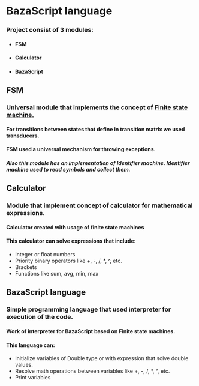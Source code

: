 <h1>BazaScript language</h1>

<h3> Project consist of 3 modules: </h3>

<ul>
<li><h4>FSM</h4></li>
<li><h4>Calculator</h4></li>
<li><h4>BazaScript</h4></li>
</ul>

<h2>FSM</h2>

<h3> Universal module that implements the concept of
<a href = "https://en.wikipedia.org/wiki/Finite-state_machine">Finite state machine.</a></h3>
<h4> For transitions between states that define in transition matrix we used transducers.</h4>
<h4> FSM used a universal mechanism for throwing exceptions.</h4>
<h5> Also this module has an implementation of Identifier machine. 
Identifier machine used to read symbols and collect them.
</h5>

<h2>Calculator</h2>

<h3> Module that implement concept of calculator for mathematical expressions.</h3>

<h4> Calculator created with usage of finite state machines</h4>
<h4> This calculator can solve expressions that include:</h4>

<ul>
<li>Integer or float numbers</li>
<li>Priority binary operators like +, -, /, *, ^, etc.</li>
<li>Brackets</li>
<li>Functions like sum, avg, min, max</li>
</ul>

<h2>BazaScript language</h2>

<h3>Simple programming language that used interpreter for execution of the code.</h3>
<h4>Work of interpreter for BazaScript based on Finite state machines.</h4>
<h4> This language can:</h4>
<ul>
<li>Initialize variables of Double type or with expression that solve double values.</li>
<li>Resolve math operations between variables like +, -, /, *, ^, etc.</li>
<li>Print variables</li>
</ul>